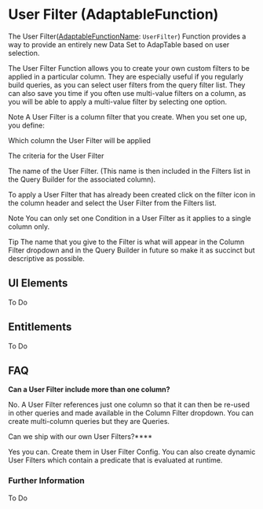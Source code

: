 # User Filter (AdaptableFunction)

The User Filter([AdaptableFunctionName](https://api.adaptabletools.com/modules/_src_predefinedconfig_common_types_.html#adaptablefunctionname): `UserFilter`) Function provides a way to provide an entirely new Data Set to AdapTable based on user selection.

The User Filter Function allows you to create your own custom filters to be applied in a particular column. They are especially useful if you regularly build queries, as you can select user filters from the query filter list. They can also save you time if you often use multi-value filters on a column, as you will be able to apply a multi-value filter by selecting one option.

Note
A User Filter is a column filter that you create. When you set one up, you define:

Which column the User Filter will be applied

The criteria for the User Filter

The name of the User Filter. (This name is then included in the Filters list in the Query Builder for the associated column).

To apply a User Filter that has already been created click on the filter icon in the column header and select the User Filter from the Filters list.

Note
You can only set one Condition in a User Filter as it applies to a single column only.

Tip
The name that you give to the Filter is what will appear in the Column Filter dropdown and in the Query Builder in future so make it as succinct but descriptive as possible.

## UI Elements

To Do

## Entitlements

To Do

## FAQ

**Can a User Filter include more than one column?**

No.  A User Filter references just one column so that it can then be re-used in other queries and made available in the Column Filter dropdown.  You can create multi-column queries but they are Queries.

Can we ship with our own User Filters?****

Yes you can.  Create them in User Filter Config. You can also create dynamic User Filters which contain a predicate that is evaluated at runtime.

### Further Information

To Do

